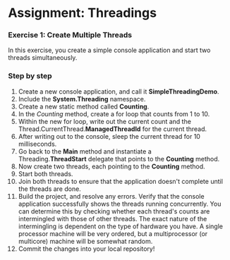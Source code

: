 ﻿# Assignment: Threadings

### Exercise 1: Create Multiple Threads

In this exercise, you create a simple console application and start two threads simultaneously.

### Step by step

1.  Create a new console application, and call it **SimpleThreadingDemo**.
2.  Include the **System.Threading** namespace.
3.  Create a new static method called **Counting**.
4.  In the _Counting_ method, create a for loop that counts from 1 to 10.
5.  Within the new for loop, write out the current count and the Thread.CurrentThread.**ManagedThreadId** for the current thread.
6.  After writing out to the console, sleep the current thread for 10 milliseconds.
7.  Go back to the **Main** method and instantiate a Threading.**ThreadStart** delegate that points to the **Counting** method.
8.  Now create two threads, each pointing to the **Counting** method.
9.  Start both threads.
10. Join both threads to ensure that the application doesn't complete until the threads are done.
11. Build the project, and resolve any errors. Verify that the console application successfully shows the threads running concurrently. You can determine this by checking whether each thread's counts are intermingled with those of other threads. The exact nature of the intermingling is dependent on the type of hardware you have. A single processor machine will be very ordered, but a multiprocessor (or multicore) machine will be somewhat random.
12. Commit the changes into your local repository!